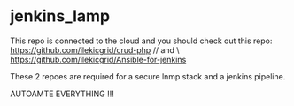 # jenkins_lamp
This repo is connected to the cloud and you should check out this repo: https://github.com/ilekicgrid/crud-php  // and \\ https://github.com/ilekicgrid/Ansible-for-jenkins 

These 2 repoes are required for a secure lnmp stack and a jenkins pipeline.

AUTOAMTE EVERYTHING !!!
